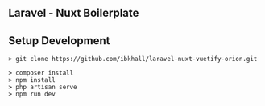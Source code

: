 <h2>Laravel - Nuxt Boilerplate</h2>

## Setup Development

```code
> git clone https://github.com/ibkhall/laravel-nuxt-vuetify-orion.git

> composer install
> npm install
> php artisan serve
> npm run dev

```